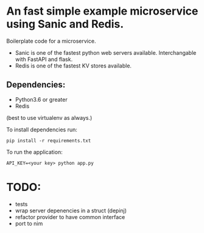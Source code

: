 # An fast simple example microservice using Sanic and Redis.

Boilerplate code for a microservice.  
- Sanic is one of the fastest python web servers available.  Interchangable with FastAPI and flask.
- Redis is one of the fastest KV stores available. 


## Dependencies:

* Python3.6 or greater
* Redis

(best to use virtualenv as always.)

To install dependencies run:

```
pip install -r requirements.txt

```

To run the application:

```
API_KEY=<your key> python app.py
```

# TODO: 
- tests
- wrap server depenencies in a struct (depinj)
- refactor provider to have common interface 
- port to nim
